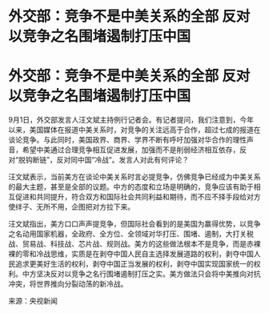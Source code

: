 # 外交部：竞争不是中美关系的全部 反对以竞争之名围堵遏制打压中国

# 外交部：竞争不是中美关系的全部 反对以竞争之名围堵遏制打压中国

9月1日，外交部发言人汪文斌主持例行记者会。有记者提问，我们注意到，今年以来，美国媒体在报道中美关系时，对竞争的关注远高于合作，超过七成的报道在谈论竞争。与此同时，美国政界、商界、学界不断有呼吁加强对华合作的理性声音，希望中美通过合理竞争相互促进发展，加强而不是削弱经济相互依存，反对“脱钩断链”，反对同中国“冷战”。发言人对此有何评论？

汪文斌表示，当前美方在谈论中美关系时言必提竞争，仿佛竞争已经成为中美关系的最大主题，甚至是全部的议题。中方的态度和立场是明确的，竞争应该有助于相互促进和共同提升，符合双方和国际社会共同利益和期待，而不应不择手段给对方使绊子、无所不用，企图把对方拉下来。

汪文斌指出，美方口口声声提竞争，但国际社会看到的是美国为赢得优势，以竞争之名动用国家机器，全政府、全方位、全领域对华打压、围堵、遏制，大打关税战、贸易战、科技战、芯片战、规则战。美方的这些做法根本不是竞争，而是赤裸裸的零和冷战思维，实质是在剥夺中国人民自主选择发展道路的权利，剥夺中国人民追求更美好生活的权利，剥夺中国正当发展的权利，剥夺中国实现国家统一的权利。中方坚决反对以竞争之名行围堵遏制打压之实。美方做法只会将中美推向对抗冲突，将世界推向分裂动荡的新冷战。

来源：央视新闻

